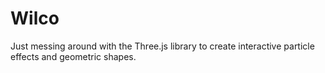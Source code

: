 # Wilco 

Just messing around with the Three.js library to create interactive particle effects and geometric shapes.
